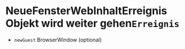 # NeueFensterWebInhaltErreignis Objekt wird weiter gehen`Erreignis`

* `newGuest` BrowserWindow (optional)

